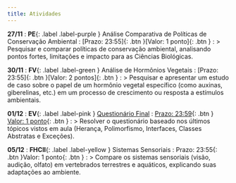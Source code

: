 ```yaml
---
title: Atividades
---
```


**27/11**
: **PE**{: .label .label-purple } Análise Comparativa de Políticas de Conservação Ambiental
  : <span class="fs-3">[Prazo: 23:55]{: .btn }</span><span class="fs-3">[Valor: 1 ponto]{: .btn }</span>
: > Pesquisar e comparar políticas de conservação ambiental, analisando pontos fortes, limitações e impacto para as Ciências Biológicas.

**30/11**
: **FV**{: .label .label-green } Análise de Hormônios Vegetais
  : <span class="fs-3">[Prazo: 23:55]{: .btn }</span><span class="fs-3">[Valor: 2 pontos]{: .btn }</span>
: > Pesquisar e apresentar um estudo de caso sobre o papel de um hormônio vegetal específico (como auxinas, giberelinas, etc.) em um processo de crescimento ou resposta a estímulos ambientais.

**01/12**
: **EV**{: .label .label-pink } [Questionário Final](https://presencial.muz.ifsuldeminas.edu.br/mod/quiz/view.php?id=398661)
  : <span class="fs-3">[Prazo: 23:59](https://presencial.muz.ifsuldeminas.edu.br/mod/quiz/view.php?id=398468){: .btn }</span> <span class="fs-3">[Valor: 1 ponto](https://presencial.muz.ifsuldeminas.edu.br/mod/quiz/view.php?id=398468){: .btn }</span>
: > Resolver o questionário baseado nos últimos tópicos vistos em aula (Herança, Polimorfismo, Interfaces, Classes Abstratas e Exceções).

**05/12**
: **FHCII**{: .label .label-yellow } Sistemas Sensoriais
  : <span class="fs-3">Prazo: 23:55{: .btn }</span><span class="fs-3">Valor: 1 ponto{: .btn }</span>
: > Compare os sistemas sensoriais (visão, audição, olfato) em vertebrados terrestres e aquáticos, explicando suas adaptações ao ambiente.
